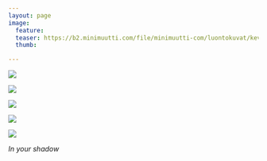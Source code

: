 ```yaml
---
layout: page
image:
  feature:
  teaser: https://b2.minimuutti.com/file/minimuutti-com/luontokuvat/kev%C3%A4t/3/DS50399-245px.jpg
  thumb:

---
```


[![](https://b2.minimuutti.com/file/minimuutti-com/luontokuvat/kev%C3%A4t/3/DS50387-800px.jpg)](https://dl.dropboxusercontent.com/sh/ea1wtnz7z734o12/AAA_u8nACRKswS_zkfFRhHDca/luontokuvat/kev%C3%A4t/3/DS50387.jpg)

[![](https://b2.minimuutti.com/file/minimuutti-com/luontokuvat/kev%C3%A4t/3/DS50389-800px.jpg)](https://dl.dropboxusercontent.com/sh/ea1wtnz7z734o12/AABGIcaamHvWhE6sXndOJyo3a/luontokuvat/kev%C3%A4t/3/DS50389.jpg)

[![](https://b2.minimuutti.com/file/minimuutti-com/luontokuvat/kev%C3%A4t/3/DS50395-800px.jpg)](https://dl.dropboxusercontent.com/sh/ea1wtnz7z734o12/AAArIURZ-ZuvFUCMAlnrG5DMa/luontokuvat/kev%C3%A4t/3/DS50395.jpg)

[![](https://b2.minimuutti.com/file/minimuutti-com/luontokuvat/kev%C3%A4t/3/DS50399-800px.jpg)](https://dl.dropboxusercontent.com/sh/ea1wtnz7z734o12/AADX8M9MqitFWGbv3quGTK3Va/luontokuvat/kev%C3%A4t/3/DS50399.jpg)

[![](https://b2.minimuutti.com/file/minimuutti-com/luontokuvat/kev%C3%A4t/3/DS50401-800px.jpg)](https://dl.dropboxusercontent.com/sh/ea1wtnz7z734o12/AAA3HSxEMOD0jhME5jStR-Bta/luontokuvat/kev%C3%A4t/3/DS50401.jpg)

*In your shadow*